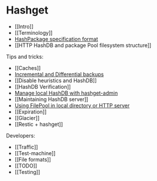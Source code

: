 # Hashget

- [[Intro]]
- [[Terminology]]
- [HashPackage specification format](hpspec)
- [[HTTP HashDB and package Pool filesystem structure]]

Tips and tricks:
- [[Caches]]
- [Incremental and Differential backups](incremental)
- [[Disable heuristics and HashDB]]
- [[HashDB Verification]]
- [Manage local HashDB with hashget-admin](hashget-admin)
- [[Maintaining HashDB server]]
- [Using FilePool in local directory or HTTP server](filepool)
- [[Expiration]]
- [[Glacier]]
- [[Restic + hashget]]

Developers:
- [[Traffic]]
- [[Test-machine]]
- [[File formats]]
- [[TODO]]
- [[Testing]]